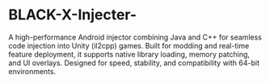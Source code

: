 # BLACK-X-Injecter-
A high-performance Android injector combining Java and C++ for seamless code injection into Unity (il2cpp) games. Built for modding and real-time feature deployment, it supports native library loading, memory patching, and UI overlays. Designed for speed, stability, and compatibility with 64-bit environments.

